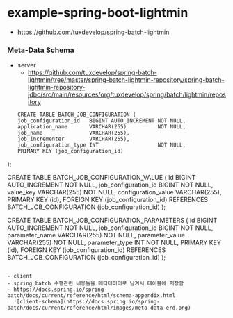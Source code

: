 # example-spring-boot-lightmin

- https://github.com/tuxdevelop/spring-batch-lightmin


### Meta-Data Schema
- server
  - https://github.com/tuxdevelop/spring-batch-lightmin/tree/master/spring-batch-lightmin-repository/spring-batch-lightmin-repository-jdbc/src/main/resources/org/tuxdevelop/spring/batch/lightmin/repository
  ```
  CREATE TABLE BATCH_JOB_CONFIGURATION (
  job_configuration_id   BIGINT AUTO_INCREMENT NOT NULL,
  application_name       VARCHAR(255)          NOT NULL,
  job_name               VARCHAR(255),
  job_incrementer        VARCHAR(255),
  job_configuration_type INT                   NOT NULL,
  PRIMARY KEY (job_configuration_id)
);

CREATE TABLE BATCH_JOB_CONFIGURATION_VALUE (
  id                   BIGINT AUTO_INCREMENT NOT NULL,
  job_configuration_id BIGINT                NOT NULL,
  value_key            VARCHAR(255)          NOT NULL,
  configuration_value  VARCHAR(255),
  PRIMARY KEY (id),
  FOREIGN KEY (job_configuration_id) REFERENCES BATCH_JOB_CONFIGURATION (job_configuration_id)
);

CREATE TABLE BATCH_JOB_CONFIGURATION_PARAMETERS (
  id                   BIGINT AUTO_INCREMENT NOT NULL,
  job_configuration_id BIGINT                NOT NULL,
  parameter_name       VARCHAR(255)          NOT NULL,
  parameter_value      VARCHAR(255)          NOT NULL,
  parameter_type       INT                   NOT NULL,
  PRIMARY KEY (id),
  FOREIGN KEY (job_configuration_id) REFERENCES BATCH_JOB_CONFIGURATION (job_configuration_id)
);
  ```

- client
  - spring batch 수행관련 내용들을 메타데이터로 남겨서 테이블에 저장함
  - https://docs.spring.io/spring-batch/docs/current/reference/html/schema-appendix.html
    ![client-schema](https://docs.spring.io/spring-batch/docs/current/reference/html/images/meta-data-erd.png)
    
